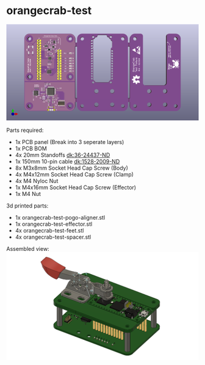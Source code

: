 # orangecrab-test
![alt tag](orangecrab-test.png)

Parts required:
 - 1x PCB panel (Break into 3 seperate layers)
 - 1x PCB BOM
 - 4x 20mm Standoffs [dk:36-24437-ND](https://www.digikey.com.au/product-detail/en/keystone-electronics/24437/36-24437-ND/1532169)
 - 1x 150mm 10-pin cable [dk:1528-2009-ND](https://www.digikey.com.au/product-detail/en/adafruit-industries-llc/1675/1528-2009-ND/6827142)
 - 8x M3x8mm Socket Head Cap Screw (Body)
 - 4x M4x12mm Socket Head Cap Screw (Clamp)
 - 4x M4 Nyloc Nut
 - 1x M4x16mm Socket Head Cap Screw (Effector)
 - 1x M4 Nut

3d printed parts:
 - 1x orangecrab-test-pogo-aligner.stl  
 - 1x orangecrab-test-effector.stl  
 - 4x orangecrab-test-feet.stl  
 - 4x orangecrab-test-spacer.stl

Assembled view:
![alt tag](orangecrab-test-assembled.png)
